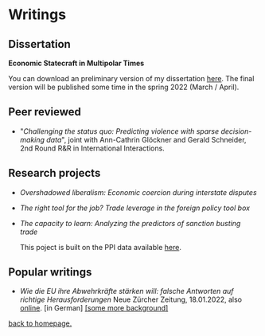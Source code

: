 # Writings

## Dissertation

**Economic Statecraft in Multipolar Times**

You can download an preliminary version of my dissertation [here](./DISSERTATION_revisions.pdf). The final version will be published some time in the spring 2022 (March / April).

## Peer reviewed

- "*Challenging the status quo: Predicting violence with sparse decision-making data*", joint with Ann-Cathrin Glöckner and Gerald Schneider, 2nd Round R&R in International Interactions.

## Research projects

- *Overshadowed liberalism: Economic coercion during interstate disputes*
 
- *The right tool for the job? Trade leverage in the foreign policy tool box*

- *The capacity to learn: Analyzing the predictors of sanction busting trade*

  This poject is built on the PPI data available [here](https://github.com/konstantin-baetz/PPIdat).

## Popular writings

- *Wie die EU ihre Abwehrkräfte stärken will: falsche Antworten auf richtige Herausforderungen* Neue Zürcher Zeitung, 18.01.2022, also [online](https://www.nzz.ch/meinung/wie-die-eu-ihre-abwehrkraefte-staerken-will-falsche-antworten-auf-richtige-herausforderungen-ld.1663484). [in German] [[some more background]](https://infiniteregression.substack.com/p/europaische-autonomie-in-der-handelspolitik?justPublished=true)
  

[back to homepage.](./index.md)
